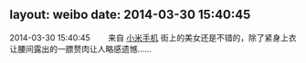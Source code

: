 layout: weibo
date: 2014-03-30 15:40:45
---
<meta name="referrer" content="no-referrer" />

2014-03-30 15:40:45  &nbsp;&nbsp;&nbsp;&nbsp;&nbsp;&nbsp; 来自 <a href="http://app.weibo.com/t/feed/22zMnn" rel="nofollow">小米手机</a>
街上的美女还是不错的，除了紧身上衣让腰间露出的一膘赘肉让人略感遗憾…… ​​​
